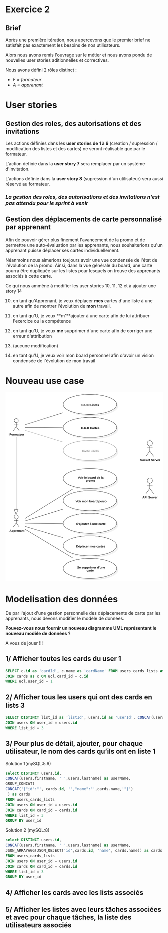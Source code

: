 # Exercice 2

## Brief

Après une première itération, nous apercevons que le premier brief ne satisfait pas exactement les besoins de nos utilisateurs.

Alors nous avons remis l'ouvrage sur le métier et nous avons pondu de nouvelles user stories aditionnelles et correctives.

Nous avons défini 2 rôles distinct :

* *F = formateur*
* *A = apprenant*

# User stories

## Gestion des roles, des autorisations et des invitations

Les actions définies dans les **user stories de 1 à 6** (creation / supression / modification des listes et des cartes) ne seront réalisable que par le formateur.

L'action definie dans la **user story 7** sera remplacer par un système d'invitation.

L'actions définie dans la **user story 8** (supression d'un utilisateur) sera aussi réservé au formateur.

### *La gestion des roles, des autorisations et des invitations n'est pas attendu pour le sprint à venir*

## Gestion des déplacements de carte personnalisé par apprenant

Afin de pouvoir gérer plus finement l'avancement de la promo et de permettre une auto-évaluation par les apprenants, nous souhaiterions qu'un apprenant puisse déplacer ses cartes individuellement.

Néanmoins nous aimerions toujours avoir une vue condensée de l'état de l'évolution de la promo. Ainsi, dans la vue générale du board, une carte pourra être dupliquée sur les listes pour lesquels on trouve des apprenants associés à cette carte.

Ce qui nous ammène à modifier les user stories 10, 11, 12 et à ajouter une story 14

10. en tant qu'Apprenant, je veux déplacer **mes** cartes d'une liste à une autre afin de montrer l'évolution de **mon** travail.

11. en tant qu'U, je veux **m'**ajouter à une carte afin de lui attribuer l'exercice ou la compétence

12. en tant qu'U, je veux **me** supprimer d'une carte afin de corriger une erreur d'attribution

13. (aucune modification)

14. en tant qu'U, je veux voir mon board personnel afin d'avoir un vision condensée de l'évolution de mon travail

# Nouveau use case

![](UseCase2.svg)

# Modelisation des données

De par l'ajout d'une gestion personnelle des déplacements de carte par les apprenants, nous devons modifier le modèle de données.

**Pouvez-vous nous fournir un nouveau diagramme UML représentant le nouveau modèle de données ?**

A vous de jouer !!!

## 1/ Afficher toutes les cards du user 1

```sql
SELECT c.id as 'cardId', c.name as 'cardName' FROM users_cards_lists as ucl
JOIN cards as c ON ucl.card_id = c.id
WHERE ucl.user_id = 1
```

## 2/ Afficher tous les users qui ont des cards en lists 3

```sql
SELECT DISTINCT list_id as 'listId', users.id as 'userId', CONCAT(users.firstname, ' ', users.lastname) as 'userName' FROM users_cards_lists
JOIN users ON user_id = users.id
WHERE list_id = 3
```

## 3/ Pour plus de détail, ajouter, pour chaque utilisateur, le nom des cards qu’ils ont en liste 1

Solution 1(mySQL:5.6)

```sql
select DISTINCT users.id, 
CONCAT(users.firstname, ' ',users.lastname) as userName,
GROUP_CONCAT( 
CONCAT('{"id":"', cards.id, '","name":"',cards.name,'"}')
 ) as cards 
FROM users_cards_lists
JOIN users ON user_id = users.id
JOIN cards ON card_id = cards.id
WHERE list_id = 3
GROUP BY user_id
```

Solution 2 (mySQL:8)

```sql
select DISTINCT users.id, 
CONCAT(users.firstname, ' ',users.lastname) as userName,
JSON_ARRAYAGG(JSON_OBJECT('id',cards.id, 'name', cards.name)) as cards 
FROM users_cards_lists
JOIN users ON user_id = users.id
JOIN cards ON card_id = cards.id
WHERE list_id = 3
GROUP BY user_id
```

## 4/ Afficher les cards avec les lists associés

## 5/ Afficher les listes avec leurs tâches associées et avec pour chaque tâches, la liste des utilisateurs associés









